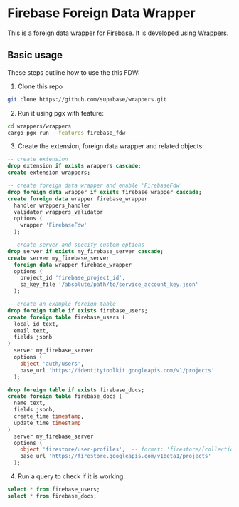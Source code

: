 # Firebase Foreign Data Wrapper

This is a foreign data wrapper for [Firebase](https://firebase.google.com/). It is developed using [Wrappers](https://github.com/supabase/wrappers).


## Basic usage

These steps outline how to use the this FDW:

1. Clone this repo

```bash
git clone https://github.com/supabase/wrappers.git
```

2. Run it using pgx with feature:

```bash
cd wrappers/wrappers
cargo pgx run --features firebase_fdw
```

3. Create the extension, foreign data wrapper and related objects:

```sql
-- create extension
drop extension if exists wrappers cascade;
create extension wrappers;

-- create foreign data wrapper and enable 'FirebaseFdw'
drop foreign data wrapper if exists firebase_wrapper cascade;
create foreign data wrapper firebase_wrapper
  handler wrappers_handler
  validator wrappers_validator
  options (
    wrapper 'FirebaseFdw'
  );

-- create server and specify custom options
drop server if exists my_firebase_server cascade;
create server my_firebase_server
  foreign data wrapper firebase_wrapper
  options (
    project_id 'firebase_project_id',
    sa_key_file '/absolute/path/to/service_account_key.json'
  );

-- create an example foreign table
drop foreign table if exists firebase_users;
create foreign table firebase_users (
  local_id text,
  email text,
  fields jsonb
)
  server my_firebase_server
  options (
    object 'auth/users',
    base_url 'https://identitytoolkit.googleapis.com/v1/projects'
  );

drop foreign table if exists firebase_docs;
create foreign table firebase_docs (
  name text,
  fields jsonb,
  create_time timestamp,
  update_time timestamp
)
  server my_firebase_server
  options (
    object 'firestore/user-profiles',  -- format: 'firestore/[collection_id]'
    base_url 'https://firestore.googleapis.com/v1beta1/projects'
  );
```

4. Run a query to check if it is working:

```sql
select * from firebase_users;
select * from firebase_docs;
```


